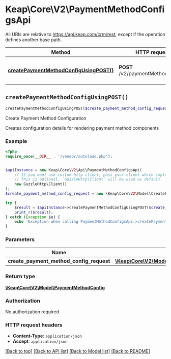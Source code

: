 # Keap\Core\V2\PaymentMethodConfigsApi

All URIs are relative to https://api.keap.com/crm/rest, except if the operation defines another base path.

| Method | HTTP request | Description |
| ------------- | ------------- | ------------- |
| [**createPaymentMethodConfigUsingPOST()**](PaymentMethodConfigsApi.md#createPaymentMethodConfigUsingPOST) | **POST** /v2/paymentMethodConfigs | Create Payment Method Configuration |


## `createPaymentMethodConfigUsingPOST()`

```php
createPaymentMethodConfigUsingPOST($create_payment_method_config_request): \Keap\Core\V2\Model\PaymentMethodConfig
```

Create Payment Method Configuration

Creates configuration details for rendering payment method components

### Example

```php
<?php
require_once(__DIR__ . '/vendor/autoload.php');


$apiInstance = new Keap\Core\V2\Api\PaymentMethodConfigsApi(
    // If you want use custom http client, pass your client which implements `GuzzleHttp\ClientInterface`.
    // This is optional, `GuzzleHttp\Client` will be used as default.
    new GuzzleHttp\Client()
);
$create_payment_method_config_request = new \Keap\Core\V2\Model\CreatePaymentMethodConfigRequest(); // \Keap\Core\V2\Model\CreatePaymentMethodConfigRequest | request

try {
    $result = $apiInstance->createPaymentMethodConfigUsingPOST($create_payment_method_config_request);
    print_r($result);
} catch (Exception $e) {
    echo 'Exception when calling PaymentMethodConfigsApi->createPaymentMethodConfigUsingPOST: ', $e->getMessage(), PHP_EOL;
}
```

### Parameters

| Name | Type | Description  | Notes |
| ------------- | ------------- | ------------- | ------------- |
| **create_payment_method_config_request** | [**\Keap\Core\V2\Model\CreatePaymentMethodConfigRequest**](../Model/CreatePaymentMethodConfigRequest.md)| request | |

### Return type

[**\Keap\Core\V2\Model\PaymentMethodConfig**](../Model/PaymentMethodConfig.md)

### Authorization

No authorization required

### HTTP request headers

- **Content-Type**: `application/json`
- **Accept**: `application/json`

[[Back to top]](#) [[Back to API list]](../../README.md#endpoints)
[[Back to Model list]](../../README.md#models)
[[Back to README]](../../README.md)
